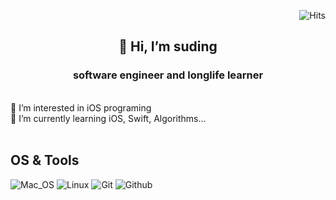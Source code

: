 
<div style="text-align: right">

![Hits](https://hits.seeyoufarm.com/api/count/incr/badge.svg?url=https%3A%2F%2Fgithub.com%2Fsudingcream&count_bg=%23FD01F8&title_bg=%2357EAC8&icon=&icon_color=%23E7E7E7&title=%F0%9F%91%80&edge_flat=false)

</div>
<h2 align="center"> 👋 Hi, I’m suding </h2>
<h3 align="center"> software engineer and longlife learner </h3>
</a>
<br>
👀 I’m interested in iOS programing</br>
🌱 I’m currently learning iOS, Swift, Algorithms...
<br>
<br>


## OS & Tools

![Mac_OS](https://img.shields.io/badge/-Mac_OS-999999?logo=Apple&style=for-the-badge&logoColor=white)
![Linux](https://img.shields.io/badge/-Linux-FCC624?logo=Linux&style=for-the-badge&logoColor=black)
![Git](https://img.shields.io/badge/-Git-F05032?logo=Git&style=for-the-badge&logoColor=white)
![Github](https://img.shields.io/badge/-Github-181717?logo=Github&style=for-the-badge&logoColor=white)
